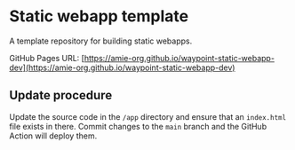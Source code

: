 # Static webapp template

A template repository for building static webapps.

GitHub Pages URL: [https://amie-org.github.io/waypoint-static-webapp-dev](https://amie-org.github.io/waypoint-static-webapp-dev)

## Update procedure

Update the source code in the `/app` directory and ensure that an `index.html` file exists in there. Commit changes to the `main` branch and the GitHub Action will deploy them.